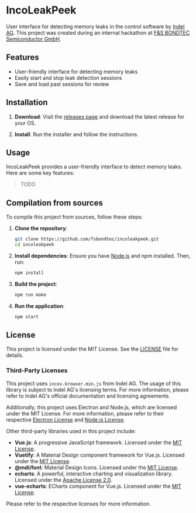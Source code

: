 # IncoLeakPeek

User interface for detecting memory leaks in the control software by [Indel AG](https://www.indel.ch). This project was created during an internal hackathon at [F&S BONDTEC Semiconductor GmbH](https://www.fsbondtec.at/).

## Features

- User-friendly interface for detecting memory leaks
- Easily start and stop leak detection sessions
- Save and load past sessions for review

## Installation

1. **Download**:
    Visit the [releases page](https://github.com/fsbondtec/incoleakpeek/releases) and download the latest release for your OS.

2. **Install**:
    Run the installer and follow the instructions.

## Usage

IncoLeakPeek provides a user-friendly interface to detect memory leaks. Here are some key features:

> TODO

## Compilation from sources

To compile this project from sources, follow these steps:

1. **Clone the repository**:
    ```sh
    git clone https://github.com/fsbondtec/incoleakpeek.git
    cd incoleakpeek
    ```

2. **Install dependencies**:
    Ensure you have [Node.js](https://nodejs.org/) and npm installed. Then, run:
    ```sh
    npm install
    ```

3. **Build the project**:
    ```sh
    npm run make
    ```

4. **Run the application**:
    ```sh
    npm start
    ```

## License

This project is licensed under the MIT License. See the [LICENSE](https://github.com/fsbondtec/incoleakpeek/blob/main/LICENSE) file for details.

### Third-Party Licenses

This project uses `incov.browser.min.js` from Indel AG. The usage of this library is subject to Indel AG's licensing terms. For more information, please refer to Indel AG's official documentation and licensing agreements.

Additionally, this project uses Electron and Node.js, which are licensed under the MIT License. For more information, please refer to their respective [Electron License](https://github.com/electron/electron/blob/main/LICENSE) and [Node.js License](https://github.com/nodejs/node/blob/main/LICENSE).

Other third-party libraries used in this project include:

- **Vue.js**: A progressive JavaScript framework. Licensed under the [MIT License](https://github.com/vuejs/vue/blob/main/LICENSE).
- **Vuetify**: A Material Design component framework for Vue.js. Licensed under the [MIT License](https://github.com/vuetifyjs/vuetify/blob/master/LICENSE).
- **@mdi/font**: Material Design Icons. Licensed under the [MIT License](https://github.com/Templarian/MaterialDesign-Webfont/blob/master/LICENSE).
- **echarts**: A powerful, interactive charting and visualization library. Licensed under the [Apache License 2.0](https://github.com/apache/echarts/blob/master/LICENSE).
- **vue-echarts**: ECharts component for Vue.js. Licensed under the [MIT License](https://github.com/ecomfe/vue-echarts/blob/main/LICENSE).

Please refer to the respective licenses for more information.

